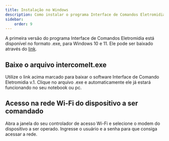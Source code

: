 ```yaml
---
title: Instalação no Windows
description: Como instalar o programa Interface de Comandos Eletromidia no Windows
sidebar:
    order: 9
---
```

[comment]: <> (Documentação online para o aplicativo Interface de Comando Eletromidia)
[comment]: <> (Criado por Alexandre de Abreu - alexandre.abreu@eletromidia.com.br)
[comment]: <> (Data : 17/06/2024)

A primeira versão do programa Interface de Comandos Eletromidia está disponível no formato .exe, para Windows 10 e 11. Ele pode ser baixado através do [link](#).

## Baixe o arquivo intercomelt.exe

Utilize o link acima marcado para baixar o software Interface de Comando Eletromidia v.1. Clique no arquivo .exe e automaticamente ele já estará funcionando no seu notebook ou pc. 

## Acesso na rede Wi-Fi do dispositivo a ser comandado

Abra a janela do seu controlador de acesso Wi-Fi e selecione o modem do dispositivo a ser operado. Ingresse o usuário e a senha para que consiga acessar a rede.


